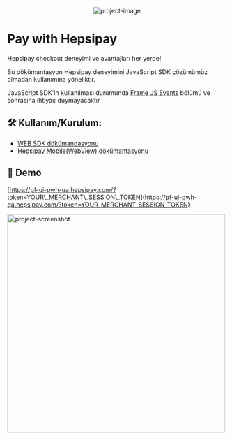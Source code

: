 <p align="center" style="margin-bottom: 0;padding-bottom: 0;"><img src="https://images.hepsiburada.net/assets/sardes/wallet/redesign/svg/logo_hepsipay.svg" alt="project-image"></p>

# Pay with Hepsipay

Hepsipay checkout deneyimi ve avantajları her yerde!

Bu dökümantasyon Hepsipay deneyimini JavaScript SDK çözümümüz olmadan kullanımına yöneliktir. 

JavaScript SDK'in kullanılması durumunda [Frame JS Events](#frame-js-event) bölümü ve sonrasına ihtiyaç duymayacaktır

## 🛠️ Kullanım/Kurulum:
- [WEB SDK dökümandasyonu](https://github.com/pay-with-hepsipay/documentation/blob/main/pay-with-hepsipay/web-sdk/README.md)
- [Hepsipay Mobile(WebView) dökümantasyonu](https://github.com/pay-with-hepsipay/documentation/blob/main/pay-with-hepsipay/mobile/README.md)

## 🚀 Demo
[https://pf-ui-pwh-qa.hepsipay.com/?token=YOUR\_MERCHANT\_SESSION\_TOKEN](https://pf-ui-pwh-qa.hepsipay.com/?token=YOUR_MERCHANT_SESSION_TOKEN)

<img src="https://images.hepsiburada.net/hepsipay/img/demo/pwh-mobile-demo-view.png" alt="project-screenshot" width="500" height="auto">



